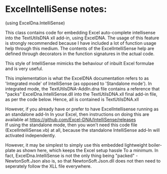 # ExcelIntelliSense notes: 
(using ExcelDna.IntelliSense)

This class contains code for embedding Excel auto-complete intellisense into the TextUtilsDNA xll add-in, using ExcelDNA. The usage of this feature is strongly recommended because I have included a lot of function usage help through this medium. The contents of the ExcelIntelliSense help are defined through decorators in the function signatures in the actual code. 

This style of IntelliSense mimicks the behaviour of inbuilt Excel formulae and is very useful.

This implementation is what the ExcelDNA documentation refers to as 'Integrated mode' of IntelliSense (as opposed to 'Standalone mode'). In integrated mode, the TextUtilsDNA-AddIn.dna file contains a reference that "packs" ExcelDna.IntelliSense.dll into the TextUtilsDNA.xll final add-in file, as per the code below. Hence, all is contained is TextUtilsDNA.xll

However, if you already have or prefer to have ExcelIntellisense running as an standalone add-In In your Excel, then instructions on doing this are available at    https://github.com/Excel-DNA/IntelliSense/releases   
If using the standalone mode, then you won't need this code file (ExcelIntelliSense.vb) at all, because the standalone IntelliSense add-In will activated independently.

However, it may be simplest to simply use this embedded lightweight boiler-plate as shown here, which keeps the Excel setup hassle To a minimum. In fact, ExcelDna.IntelliSense is not the only thing being "packed" - NewtonSoft.Json also is, so that NewtonSoft.Json.dll does not then need to seperately follow the XLL file everywhere.

